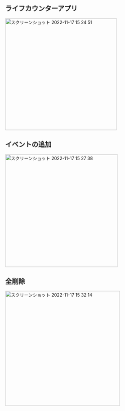 ## ライフカウンターアプリ
<img width="355" alt="スクリーンショット 2022-11-17 15 24 51" src="https://user-images.githubusercontent.com/91933942/202372261-f9f7cda7-9b2d-4e6a-8d7c-bb814f44b742.png">

## イベントの追加
<img width="358" alt="スクリーンショット 2022-11-17 15 27 38" src="https://user-images.githubusercontent.com/91933942/202373242-b3210887-2eb8-4a15-b4c1-f7d9bdaea727.png">

## 全削除
<img width="365" alt="スクリーンショット 2022-11-17 15 32 14" src="https://user-images.githubusercontent.com/91933942/202373354-66085ef1-4689-438c-9253-40df703f7b80.png">

